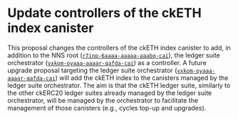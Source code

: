 # Update controllers of the ckETH index canister

This proposal changes the controllers of the ckETH index canister to add, in addition to the NNS root ([`r7inp-6aaaa-aaaaa-aaabq-cai`](https://dashboard.internetcomputer.org/canister/r7inp-6aaaa-aaaaa-aaabq-cai)), the ledger suite orchestrator ([`vxkom-oyaaa-aaaar-qafda-cai`](https://dashboard.internetcomputer.org/canister/vxkom-oyaaa-aaaar-qafda-cai)) as a controller.
A future upgrade proposal targeting the ledger suite orchestrator ([`vxkom-oyaaa-aaaar-qafda-cai`](https://dashboard.internetcomputer.org/canister/vxkom-oyaaa-aaaar-qafda-cai)) will add the ckETH index to the canisters managed by the ledger suite orchestrator. The aim is that the ckETH ledger suite, similarly to the other ckERC20 ledger suites already managed by the ledger suite orchestrator, will be managed by the orchestrator to facilitate the management of those canisters (e.g., cycles top-up and upgrades).
